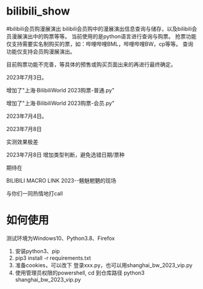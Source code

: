 # bilibili_show
#bilibili会员购漫展演出
bilibili会员购中的漫展演出信息查询与储存，以及bilibili会员漫展演出中的购票等等。
当前使用的是python语言进行查询与购票。
抢票功能仅支持需要实名制购买的票，如：哔哩哔哩BML，哔哩哔哩BW，cp等等。
查询功能仅支持会员购漫展演出。

目前购票功能不完善，等具体的预售或购买页面出来的再进行最终确定。


2023年7月3日。



增加了"上海·BilibiliWorld 2023购票-普通.py"

增加了"上海·BilibiliWorld 2023购票-会员.py"



2023年7月4日。


2023年7月8日

实测效果极差

2023年7月8日
增加类型判断，避免选错日期/票种


期待在

BILIBILI MACRO LINK 2023--魑魅魍魉的现场

与你们一同热情地打call

# 如何使用
测试环境为Windows10、Python3.8、Firefox
1. 安装python3、pip
2. pip3 install -r requirements.txt
3. 准备cookies，可以改下 登录xxx.py，也可以用shanghai_bw_2023_vip.py
4. 使用管理员权限的powershell, cd 到仓库路径 python3 shanghai_bw_2023_vip.py
